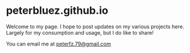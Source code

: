 # peterbluez.github.io

Welcome to my page. I hope to post updates on my various projects here. Largely for my consumption and usage, but I do like to share! 

You can email me at <a href="mailto:peterfz.79@gmail.com">peterfz.79@gmail.com</a>
